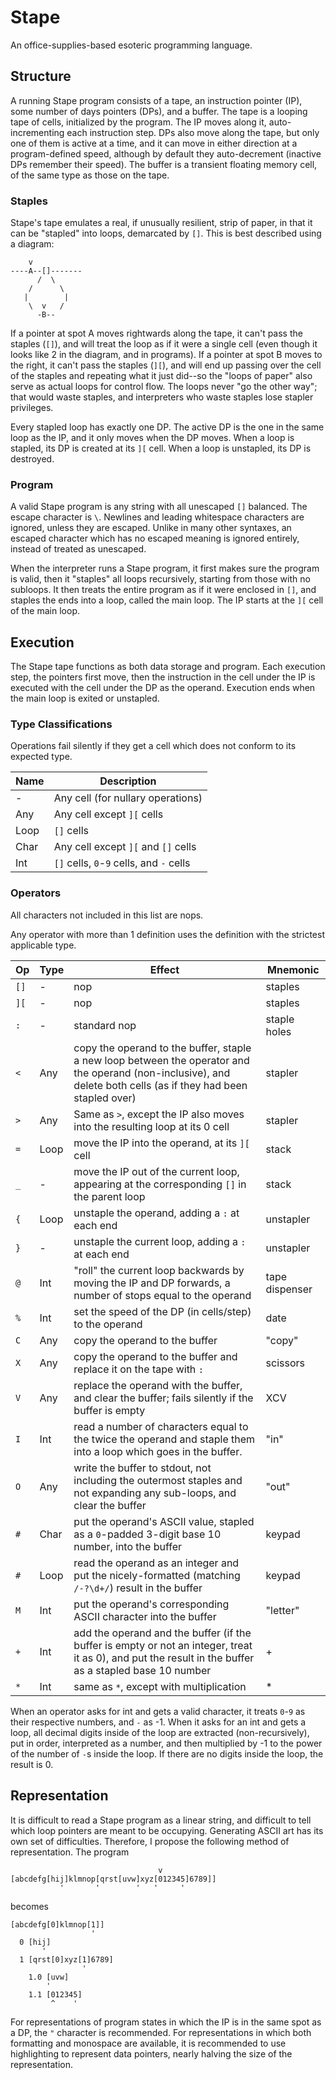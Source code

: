 # Stape

An office-supplies-based esoteric programming language.

## Structure

A running Stape program consists of a tape, an instruction pointer (IP), some number of days pointers (DPs), and a buffer. The tape is a looping tape of cells, initialized by the program. The IP moves along it, auto-incrementing each instruction step. DPs also move along the tape, but only one of them is active at a time, and it can move in either direction at a program-defined speed, although by default they auto-decrement (inactive DPs remember their speed). The buffer is a transient floating memory cell, of the same type as those on the tape.

### Staples

Stape's tape emulates a real, if unusually resilient, strip of paper, in that it can be "stapled" into loops, demarcated by `[]`. This is best described using a diagram:
``` 
    v
----A--[]-------
      /  \
    /      \
   |        |
    \  v   /
      -B--
```
If a pointer at spot A moves rightwards along the tape, it can't pass the staples (`[]`), and will treat the loop as if it were a single cell (even though it looks like 2 in the diagram, and in programs). If a pointer at spot B moves to the right, it can't pass the staples (`][`), and will end up passing over the cell of the staples and repeating what it just did--so the "loops of paper" also serve as actual loops for control flow. The loops never "go the other way"; that would waste staples, and interpreters who waste staples lose stapler privileges.

Every stapled loop has exactly one DP. The active DP is the one in the same loop as the IP, and it only moves when the DP moves. When a loop is stapled, its DP is created at its `][` cell. When a loop is unstapled, its DP is destroyed.


### Program

A valid Stape program is any string with all unescaped `[]` balanced. The escape character is `\`. Newlines and leading whitespace characters are ignored, unless they are escaped. Unlike in many other syntaxes, an escaped character which has no escaped meaning is ignored entirely, instead of treated as unescaped.

When the interpreter runs a Stape program, it first makes sure the program is valid, then it "staples" all loops recursively, starting from those with no subloops. It then treats the entire program as if it were enclosed in `[]`, and staples the ends into a loop, called the main loop. The IP starts at the `][` cell of the main loop.

## Execution

The Stape tape functions as both data storage and program. Each execution step, the pointers first move, then the instruction in the cell under the IP is executed with the cell under the DP as the operand. Execution ends when the main loop is exited or unstapled.

### Type Classifications

Operations fail silently if they get a cell which does not conform to its expected type.

Name | Description
--- | ---
-|Any cell (for nullary operations)
Any|Any cell except `][` cells
Loop|`[]` cells
Char|Any cell except `][` and `[]` cells
Int|`[]` cells, `0`-`9` cells, and `-` cells

### Operators

All characters not included in this list are nops.

Any operator with more than 1 definition uses the definition with the strictest applicable type.

Op|Type|Effect|Mnemonic
--- | --- | --- | ---
`[]`|-|nop|staples
`][`|-|nop|staples
`:`|-|standard nop|staple holes
`<`|Any|copy the operand to the buffer, staple a new loop between the operator and the operand (non-inclusive), and delete both cells (as if they had been stapled over)|stapler
`>`|Any|Same as `>`, except the IP also moves into the resulting loop at its 0 cell|stapler
`=`|Loop|move the IP into the operand, at its `][` cell|stack
`_`|-|move the IP out of the current loop, appearing at the corresponding `[]` in the parent loop|stack
`{`|Loop|unstaple the operand, adding a `:` at each end|unstapler
`}`|-|unstaple the current loop, adding a `:` at each end|unstapler
`@`|Int|"roll" the current loop backwards by moving the IP and DP forwards, a number of stops equal to the operand|tape dispenser
`%`|Int|set the speed of the DP (in cells/step) to the operand|date
`C`|Any|copy the operand to the buffer|"copy"
`X`|Any|copy the operand to the buffer and replace it on the tape with `:`|scissors
`V`|Any|replace the operand with the buffer, and clear the buffer; fails silently if the buffer is empty|XCV
`I`|Int|read a number of characters equal to the twice the operand and staple them into a loop which goes in the buffer.|"in"
`O`|Any|write the buffer to stdout, not including the outermost staples and not expanding any sub-loops, and clear the buffer|"out"
`#`|Char|put the operand's ASCII value, stapled as a `0`-padded 3-digit base 10 number, into the buffer|keypad
`#`|Loop|read the operand as an integer and put the nicely-formatted (matching `/-?\d+/`) result  in the buffer|keypad
`M`|Int|put the operand's corresponding ASCII character into the buffer|"letter"
`+`|Int|add the operand and the buffer (if the buffer is empty or not an integer, treat it as 0), and put the result in the buffer as a stapled base 10 number|+
`*`|Int|same as `*`, except with multiplication|\*

When an operator asks for int and gets a valid character, it treats `0`-`9` as their respective numbers, and `-` as -1. When it asks for an int and gets a loop, all decimal digits inside of the loop are extracted (non-recursively), put in order, interpreted as a number, and then multiplied by -1 to the power of the number of `-`s inside the loop. If there are no digits inside the loop, the result is 0.

## Representation

It is difficult to read a Stape program as a linear string, and difficult to tell which loop pointers are meant to be occupying. Generating ASCII art has its own set of difficulties. Therefore, I propose the following method of representation. The program
```
                                 v
[abcdefg[hij]klmnop[qrst[uvw]xyz[012345]6789]]
           '       '        '   '     '
```
becomes
```
[abcdefg[0]klmnop[1]]
                  '
  0 [hij]
       '
  1 [qrst[0]xyz[1]6789]
                '
    1.0 [uvw]
        '
    1.1 [012345]
         ^    '
```
For representations of program states in which the IP is in the same spot as a DP, the `"` character is recommended. For representations in which both formatting and monospace are available, it is recommended to use highlighting to represent data pointers, nearly halving the size of the representation. 
